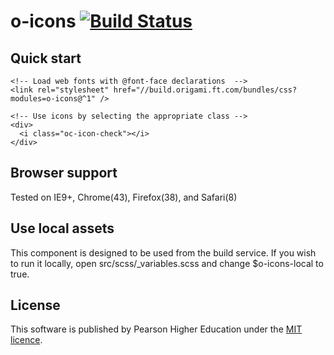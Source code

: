 # o-icons [![Build Status](https://travis-ci.org/jumolis/o-icons.svg)](https://travis-ci.org/jumolis/o-icons)

## Quick start

```
<!-- Load web fonts with @font-face declarations  -->
<link rel="stylesheet" href="//build.origami.ft.com/bundles/css?modules=o-icons@^1" />

<!-- Use icons by selecting the appropriate class -->
<div>
  <i class="oc-icon-check"></i>
</div>

```

## Browser support

Tested on IE9+, Chrome(43), Firefox(38), and Safari(8)

## Use local assets

This component is designed to be used from the build service.  If you wish to run it locally, open src/scss/_variables.scss and change $o-icons-local to true.  

## License

This software is published by Pearson Higher Education under the [MIT licence](http://opensource.org/licenses/MIT).
